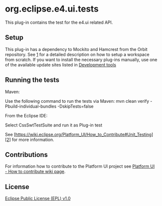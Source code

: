 org.eclipse.e4.ui.tests
=======================

This plug-in contains the test for the e4.ui related API.

Setup
-----

This plug-in has a dependency to Mockito and Hamcrest from the Orbit repository.
See [1] for a detailed description on how to setup a workspace from scratch. 
If you want to install the necessary plug-ins manually, use one of the available update sites listed in [Development tools][1]


Running the tests
-----------------

Maven:

Use the following command to run the tests via Maven:
mvn clean verify -Pbuild-individual-bundles -DskipTests=false

From the Eclipse IDE:

Select CssSwtTestSuite and run it as Plug-in test

See [https://wiki.eclipse.org/Platform_UI/How_to_Contribute#Unit_Testing][2] for more information.

Contributions
-------------

For information how to contribute to the Platform UI project see [Platform UI - How to contribute wiki page][3].

License
-------
[Eclipse Public License (EPL) v1.0][4]

[1]: https://wiki.eclipse.org/Platform_UI/How_to_Contribute#2._Install_the_development_tools
[2]: https://download.eclipse.org/tools/orbit/downloads/
[3]: https://wiki.eclipse.org/Platform_UI/How_to_Contribute
[4]: https://wiki.eclipse.org/EPL
